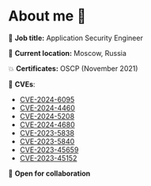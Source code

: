 # About me 👋

🔎 **Job title:** Application Security Engineer

🌇 **Current location:** Moscow, Russia

💥 **Certificates:** OSCP (November 2021)

💢 **CVEs**:
- [CVE-2024-6095](https://huntr.com/bounties/4799262d-72dc-43c8-bc99-81d0dce996dc)
- [CVE-2024-4460](https://huntr.com/bounties/a387c935-b970-44d7-bddc-71c1c90aa2de)
- [CVE-2024-5208](https://huntr.com/bounties/6c8bdfa1-ec56-4b02-bde9-cfc27470e6ca)
- [CVE-2024-4680](https://huntr.com/bounties/c88f6bd2-490d-4930-98dd-03651b20230a)
- [CVE-2023-5838](https://huntr.com/bounties/8f6feca3-386d-4897-801c-39b9e3e5eb03/)
- [CVE-2023-5840](https://huntr.com/bounties/8042d8c3-650e-4c0d-9146-d9ccf6082b30/)
- [CVE-2023-45659](https://github.com/engelsystem/engelsystem/security/advisories/GHSA-f6mm-3v2h-jm6x)
- [CVE-2023-45152](https://github.com/engelsystem/engelsystem/security/advisories/GHSA-jj9g-75wf-6ppf)

🍪 **Open for collaboration**
